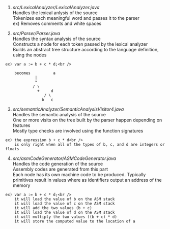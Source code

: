 1) *src/LexicalAnalyzer/LexicalAnalyzer.java*<br />
Handles the lexical anlysis of the source<br />
Tokenizes each meaningful word and passes it to the parser<br />
ex) Removes comments and white spaces<br />


2) *src/Parser/Parser.java*<br />
Handles the syntax analysis of the source<br />
Constructs a node for each token passed by the lexical analyzer<br />
Builds an abstract tree structure according to the language definition, using the nodes<br />
```
ex) var a := b + c * d;<br />

    becomes       	 a
			 |
			 *
			/ \
		      +	    d
	             / \
	            b   c
```
				
				
3) *src/semanticAnalyzer/SemanticAnalysisVisitor4.java*<br />
Handles the semantic analysis of the source<br />
One or more visits on the tree built by the parser happen depending on features<br />
Mostly type checks are involved using the function signatures<br />
```
ex) the expression b + c * d<br />
    is only right when all of the types of b, c, and d are integers or floats
```	

4) *src/asmCodeGenerator/ASMCodeGenerator.java*<br />
Handles the code generation of the source<br />
Assembly codes are generated from this part<br />
Each node has its own machine code to be produced. Typically primitives result in values where as identifiers output an address of the memory<br />
```
ex) var a := b + c * d;<br />
    it will load the value of b on the ASM stack    
    it will load the value of c on the ASM stack
    it will add the two values (b + c)
    it will load the value of d on the ASM stack
    it will multiply the two values ((b + c) * d)
    it will store the computed value to the location of a
```
